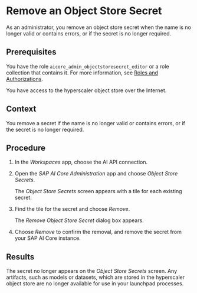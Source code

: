 <!-- loio775b3068af37416caa3ac4122389ac66 -->

# Remove an Object Store Secret

As an administrator, you remove an object store secret when the name is no longer valid or contains errors, or if the secret is no longer required.



<a name="loio775b3068af37416caa3ac4122389ac66__prereq_fkm_s3z_qxb"/>

## Prerequisites

You have the role `aicore_admin_objectstoresecret_editor` or a role collection that contains it. For more information, see [Roles and Authorizations](https://help.sap.com/docs/ai-launchpad/sap-ai-launchpad/roles-and-authorizations).

You have access to the hyperscaler object store over the Internet.



<a name="loio775b3068af37416caa3ac4122389ac66__context_vkt_s3z_qxb"/>

## Context

You remove a secret if the name is no longer valid or contains errors, or if the secret is no longer required.



<a name="loio775b3068af37416caa3ac4122389ac66__steps_nxz_s3z_qxb"/>

## Procedure

1.  In the *Workspaces* app, choose the AI API connection.

2.  Open the *SAP AI Core Administration* app and choose *Object Store Secrets*.

    The *Object Store Secrets* screen appears with a tile for each existing secret.

3.  Find the tile for the secret and choose *Remove*.

    The *Remove Object Store Secret* dialog box appears.

4.  Choose *Remove* to confirm the removal, and remove the secret from your SAP AI Core instance.




<a name="loio775b3068af37416caa3ac4122389ac66__result_mgf_t3z_qxb"/>

## Results

The secret no longer appears on the *Object Store Secrets* screen. Any artifacts, such as models or datasets, which are stored in the hyperscaler object store are no longer available for use in your launchpad processes.

